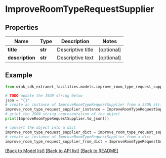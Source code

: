 # ImproveRoomTypeRequestSupplier


## Properties

Name | Type | Description | Notes
------------ | ------------- | ------------- | -------------
**title** | **str** | Descriptive title | [optional] 
**description** | **str** | Descriptive text | [optional] 

## Example

```python
from wink_sdk_extranet_facilities.models.improve_room_type_request_supplier import ImproveRoomTypeRequestSupplier

# TODO update the JSON string below
json = "{}"
# create an instance of ImproveRoomTypeRequestSupplier from a JSON string
improve_room_type_request_supplier_instance = ImproveRoomTypeRequestSupplier.from_json(json)
# print the JSON string representation of the object
print(ImproveRoomTypeRequestSupplier.to_json())

# convert the object into a dict
improve_room_type_request_supplier_dict = improve_room_type_request_supplier_instance.to_dict()
# create an instance of ImproveRoomTypeRequestSupplier from a dict
improve_room_type_request_supplier_from_dict = ImproveRoomTypeRequestSupplier.from_dict(improve_room_type_request_supplier_dict)
```
[[Back to Model list]](../README.md#documentation-for-models) [[Back to API list]](../README.md#documentation-for-api-endpoints) [[Back to README]](../README.md)


